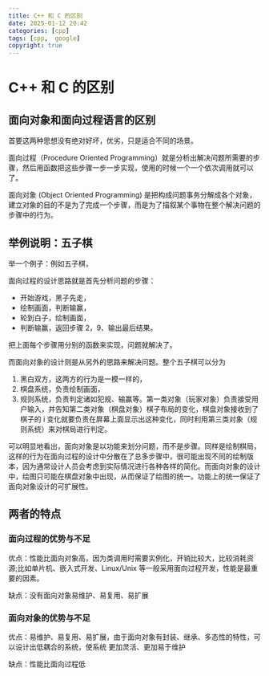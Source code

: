 ```yaml
---
title: C++ 和 C 的区别
date: 2025-01-12 20:42
categories: [cpp]
tags: [cpp,  google]
copyright: true
---
```


# C++ 和 C 的区别

## 面向对象和面向过程语言的区别

首要这两种思想没有绝对好坏，优劣，只是适合不同的场景。

面向过程（Procedure Oriented Programming）就是分析出解决问题所需要的步骤，然后用函数把这些步骤一步一步实现，使用的时候一个一个依次调用就可以了。

面向对象 (Object Oriented Programming) 是把构成问题事务分解成各个对象，建立对象的目的不是为了完成一个步骤，而是为了描叙某个事物在整个解决问题的步骤中的行为。

## 举例说明：五子棋
举一个例子：例如五子棋，

面向过程的设计思路就是首先分析问题的步骤：
- 开始游戏，黑子先走，
- 绘制画面，判断输赢，
- 轮到白子，绘制画面，
- 判断输赢，返回步骤 2，9、输出最后结果。

把上面每个步骤用分别的函数来实现，问题就解决了。

而面向对象的设计则是从另外的思路来解决问题。整个五子棋可以分为 
1. 黑白双方，这两方的行为是一模一样的，
2. 棋盘系统，负责绘制画面，
3. 规则系统，负责判定诸如犯规、输赢等。第一类对象（玩家对象）负责接受用户输入，并告知第二类对象（棋盘对象）棋子布局的变化，棋盘对象接收到了棋子的 i 变化就要负责在屏幕上面显示出这种变化，同时利用第三类对象（规则系统）来对棋局进行判定。

可以明显地看出，面向对象是以功能来划分问题，而不是步骤。同样是绘制棋局，这样的行为在面向过程的设计中分散在了总多步骤中，很可能出现不同的绘制版本，因为通常设计人员会考虑到实际情况进行各种各样的简化。而面向对象的设计中，绘图只可能在棋盘对象中出现，从而保证了绘图的统一。功能上的统一保证了面向对象设计的可扩展性。

## 两者的特点

### 面向过程的优势与不足

优点：性能比面向对象高，因为类调用时需要实例化，开销比较大，比较消耗资源;比如单片机、嵌入式开发、Linux/Unix 等一般采用面向过程开发，性能是最重要的因素。

缺点：没有面向对象易维护、易复用、易扩展

### 面向对象的优势与不足

优点：易维护、易复用、易扩展，由于面向对象有封装、继承、多态性的特性，可以设计出低耦合的系统，使系统 更加灵活、更加易于维护

缺点：性能比面向过程低
